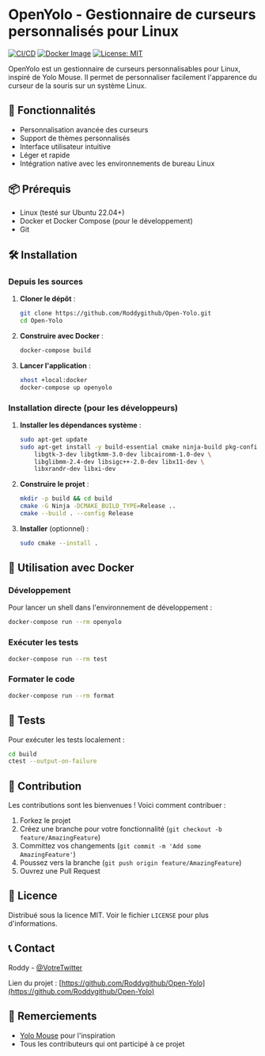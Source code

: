 # OpenYolo - Gestionnaire de curseurs personnalisés pour Linux

[![CI/CD](https://github.com/Roddygithub/Open-Yolo/actions/workflows/ci.yml/badge.svg)](https://github.com/Roddygithub/Open-Yolo/actions/workflows/ci.yml)
[![Docker Image](https://img.shields.io/docker/pulls/roddygithub/open-yolo)](https://hub.docker.com/r/roddygithub/open-yolo)
[![License: MIT](https://img.shields.io/badge/License-MIT-yellow.svg)](https://opensource.org/licenses/MIT)

OpenYolo est un gestionnaire de curseurs personnalisables pour Linux, inspiré de Yolo Mouse. Il permet de personnaliser facilement l'apparence du curseur de la souris sur un système Linux.

## 🚀 Fonctionnalités

- Personnalisation avancée des curseurs
- Support de thèmes personnalisés
- Interface utilisateur intuitive
- Léger et rapide
- Intégration native avec les environnements de bureau Linux

## 📦 Prérequis

- Linux (testé sur Ubuntu 22.04+)
- Docker et Docker Compose (pour le développement)
- Git

## 🛠 Installation

### Depuis les sources

1. **Cloner le dépôt** :
   ```bash
   git clone https://github.com/Roddygithub/Open-Yolo.git
   cd Open-Yolo
   ```

2. **Construire avec Docker** :
   ```bash
   docker-compose build
   ```

3. **Lancer l'application** :
   ```bash
   xhost +local:docker
   docker-compose up openyolo
   ```

### Installation directe (pour les développeurs)

1. **Installer les dépendances système** :
   ```bash
   sudo apt-get update
   sudo apt-get install -y build-essential cmake ninja-build pkg-config \
       libgtk-3-dev libgtkmm-3.0-dev libcairomm-1.0-dev \
       libglibmm-2.4-dev libsigc++-2.0-dev libx11-dev \
       libxrandr-dev libxi-dev
   ```

2. **Construire le projet** :
   ```bash
   mkdir -p build && cd build
   cmake -G Ninja -DCMAKE_BUILD_TYPE=Release ..
   cmake --build . --config Release
   ```

3. **Installer** (optionnel) :
   ```bash
   sudo cmake --install .
   ```

## 🐳 Utilisation avec Docker

### Développement

Pour lancer un shell dans l'environnement de développement :

```bash
docker-compose run --rm openyolo
```

### Exécuter les tests

```bash
docker-compose run --rm test
```

### Formater le code

```bash
docker-compose run --rm format
```

## 🧪 Tests

Pour exécuter les tests localement :

```bash
cd build
ctest --output-on-failure
```

## 🤝 Contribution

Les contributions sont les bienvenues ! Voici comment contribuer :

1. Forkez le projet
2. Créez une branche pour votre fonctionnalité (`git checkout -b feature/AmazingFeature`)
3. Committez vos changements (`git commit -m 'Add some AmazingFeature'`)
4. Poussez vers la branche (`git push origin feature/AmazingFeature`)
5. Ouvrez une Pull Request

## 📝 Licence

Distribué sous la licence MIT. Voir le fichier `LICENSE` pour plus d'informations.

## 📞 Contact

Roddy - [@VotreTwitter](https://twitter.com/VotreTwitter)

Lien du projet : [https://github.com/Roddygithub/Open-Yolo](https://github.com/Roddygithub/Open-Yolo)

## 🙏 Remerciements

- [Yolo Mouse](https://pavelfatin.com/typing-slow-and-typing-fast/) pour l'inspiration
- Tous les contributeurs qui ont participé à ce projet
